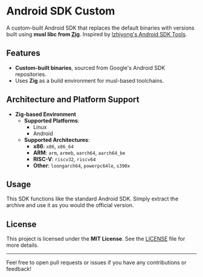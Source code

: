 # Android SDK Custom

A custom-built Android SDK that replaces the default binaries with versions built using **musl libc from [Zig](https://ziglang.org)**. Inspired by [lzhiyong's Android SDK Tools](https://github.com/lzhiyong/android-sdk-tools).

## Features

- **Custom-built binaries**, sourced from Google's Android SDK repositories.
- Uses **Zig** as a build environment for musl-based toolchains.

## Architecture and Platform Support

- **Zig-based Environment**
  - **Supported Platforms**:
    - Linux
    - Android
  - **Supported Architectures**:
    - **x86**: `x86`, `x86_64`
    - **ARM**: `arm`, `armeb`, `aarch64`, `aarch64_be`
    - **RISC-V**: `riscv32`, `riscv64`
    - **Other**: `loongarch64`, `powerpc64le`, `s390x`

## Usage

This SDK functions like the standard Android SDK. Simply extract the archive and use it as you would the official version.

## License

This project is licensed under the **MIT License**. See the [LICENSE](LICENSE) file for more details.

---

Feel free to open pull requests or issues if you have any contributions or feedback!
